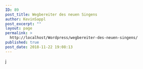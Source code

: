 ```yaml
---
ID: 89
post_title: Wegbereiter des neuen Singens
author: KevinSappl
post_excerpt: ""
layout: page
permalink: >
  http://localhost/Wordpress/wegbereiter-des-neuen-singens/
published: true
post_date: 2018-11-22 19:08:13
---
```

j